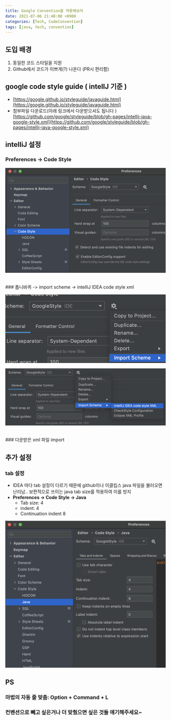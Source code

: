 ```yaml
---
title: Google Convention을 적용해보자
date: 2021-07-06 21:40:00 +0900
categories: [Tech, CodeConvention]
tags: [java, tech, convention]
---
```


## 도입 배경
1. 동일한 코드 스타일을 지원
2. Github에서 코드가 이쁘게(?) 나온다 (PR시 편리함)

## google code style guide ( intellJ 기준 )

* [https://google.github.io/styleguide/javaguide.html](https://google.github.io/styleguide/javaguide.html)
* 첨부파일 다운로드(아래 링크에서 다운받으셔도 됩니다 )
  [https://github.com/google/styleguide/blob/gh-pages/intellij-java-google-style.xml](https://github.com/google/styleguide/blob/gh-pages/intellij-java-google-style.xml)

## intelliJ 설정

### Preferences -> Code Style

![20210706TechJavaCodeStyle02.png](/img/20210706TechJavaCodeStyle02.png)

<br>
### 톱니바퀴 -> import scheme -> intelliJ IDEA code style xml

![20210706TechJavaCodeStyle03.png](/img/20210706TechJavaCodeStyle03.png)

![20210706TechJavaCodeStyle04.png](/img/20210706TechJavaCodeStyle04.png)

<br>
### 다운받은 xml 파일 import

## 추가 설정

### tab 설정

* IDEA 마다 tab 설정이 다르기 때문에 github이나 이클립스 java 파일을 불러오면 난리남.. 보편적으로 쓰이는 java tab size를 적용하여 이를 방지
* **Preferences -> Code Style -> Java**
  * Tab size: 4
  * indent: 4
  * Continuation indent 8

![20210706TechJavaCodeStyle05.png](/img/20210706TechJavaCodeStyle01.png)

## PS

### 마법의 자동 줄 맞춤: Option + Command + L

### 컨벤션으로 빼고 싶은거나 더 맞췄으면 싶은 것들 얘기해주세요\~
